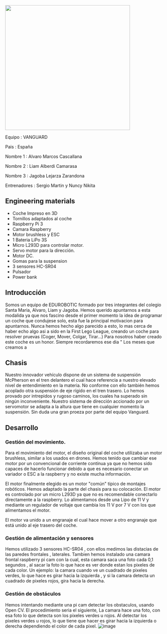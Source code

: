 
<img src="https://github.com/eduroboticfll/MERCURIO-VANGUARD-FE/assets/82280656/cac4b78b-866f-4174-86fb-b2a1a6bfaf08" width="400">


Equipo : VANGUARD

Pais : España 

Nombre 1 : Alvaro Marcos Cascallana

Nombre 2 : Liam Alberdi Camarasa

Nombre 3 : Jagoba Lejarza Zarandona

Entrenadores : Sergio Martin y Nuncy Nikita 



## Engineering materials

- Coche Impreso en 3D
- Tornillos adaptados al coche
- Raspberry Pi 3
- Camara Raspberry 
- Motor brushless y ESC 
- 1 Bateria LiPo 3S
- Micro L293D para controlar motor. 
- Servo motor para la dirección.
- Motor DC.
- Gomas para la suspension 
- 3 sensores HC-SR04 
- Pulsador 
- Power bank 


## Introducción

Somos un equipo de EDUROBOTIC formado por tres integrantes del colegio Santa Maria, Alvaro, Liam y Jagoba. Hemos querido apuntarnos a esta modalida ya que nos fascino desde el primer momento la idea de programar un coche que condujese solo, esta fue la principal motivacion para apuntarnos. Nunca hemos hecho algo parecido a esto, lo mas cerca de haber echo algo asi a sido en la First Lego League, creando un coche para resolver pruevas (Coger, Mover, Colgar, Tirar...) Para nosotros haber creado este coche es un honor. Siempre  recordaremos ese dia " Los meses que creamos a 

## Chasis 

Nuestro innovador vehículo dispone de un sistema de suspensión McPherson en el tren delantero el cual hace referencia a nuestro elevado nivel de entendimiento en la materia. No conforme con ello también hemos acoplado otra suspensión de eje rígido en el tren trasero. Lo hemos provado por intrepidos y rugoso caminos, los cuales ha superado sin ningún inconveniente. Nuestro sistema de dirección accionado por un servomotor se adapta a la altura que tiene en cualquier momento la suspensión. Sin duda una gran proeza por parte del equipo Vanguard.

## Desarrollo

### Gestión del movimiento.

Para el movimiento del motor, el diseño original del coche utilizaba un motor brushless, similar a los usados en drones. Hemos tenido que cambiar ese motor por un convencional de corriente contínua ya que no hemos sido capaces de hacerlo funcionar debido a que es necesario conectar un variador o ESC a la raspberry y no existe mucha información.

El motor finalmente elegido es un motor "común" típico de montajes robóticos. Hemos adaptado la parte del chasis para su colocación. El motor es controlado por un micro L293D ya que no es recomendable conectarlo directamente a la raspberry. Lo alimentamos desde una Lipo de 11 V y mediante un  regulador de voltaje que cambia los 11 V por 7 V con los que alimentamos el motor.

El motor va unido a un engranaje el cual hace mover a otro engranaje que está unido al eje trasero del coche.
### Gestión de alimentación y sensores
Hemos utilizado 3 sensores  HC-SR04 , con ellos medimos las distacias de las paredes frontales , laterales. Tambien hemos instalado una camara frontal raspberry pi cam con la cual, esta camara saca una foto cada 0,1 segundos , al sacar la foto lo que hace es ver donde estan los pixeles de cada color. Un ejemplo: la camara cuando ve un cuadrado de pixeles verdes, lo que hace es girar hacia la izquierda , y si la camara detecta un cuadrado de pixeles rojos, gira hacia la derecha.

### Gestión de obstáculos
Hemos intentando mediante una pi cam detectar los obstaculos, usando Open CV. El procedimiento seria el siguiente, La camara hace una foto, con esa foto lo que detecta son los pixeles verdes u rojos. Al detectar los pixeles verdes u rojos, lo que tiene que hacer es girar 
hacia la izquierda o derecha dependiendo el color de cada pixel. 
![image](https://github.com/eduroboticfll/MERCURIO-VANGUARD-FE/assets/82280656/0e49348a-5c6f-4f1b-bf51-db23faa1c6eb)
